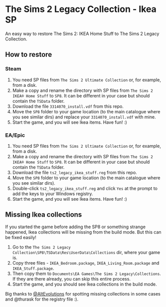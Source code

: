 # The Sims 2 Legacy Collection - Ikea SP
An easy way to restore The Sims 2: IKEA Home Stuff to The Sims 2 Legacy Collection.

## How to restore

### Steam

1. You need SP files from `The Sims 2 Ultimate Collection` or, for example, from a disk.
2. Make a copy and rename the directory with SP files from `The Sims 2 IKEA® Home Stuff` to `SP8`. It can be different in your case but should contain the `TSData` folder.
3. Download the file `3314070_install.vdf` from this repo.
4. Move the `SP8` folder to your game location (to the main catalogue where you see similar dirs) and replace your `3314070_install.vdf` with mine.
5. Start the game, and you will see Ikea items. Have fun! :)

### EA/Epic

1. You need SP files from `The Sims 2 Ultimate Collection` or, for example, from a disk.
2. Make a copy and rename the directory with SP files from `The Sims 2 IKEA® Home Stuff` to `SP8`. It can be different in your case but should contain the `TSData` folder.
3. Download the file `ts2_legacy_ikea_stuff.reg` from this repo.
4. Move the `SP8` folder to your game location (to the main catalogue where you see similar dirs).
5. Double-click `ts2_legacy_ikea_stuff.reg` and click `Yes` at the prompt to add the keys to your Windows registry.
6. Start the game, and you will see Ikea items. Have fun! :)

## Missing Ikea collections
If you started the game before adding the SP8 or something strange happened, Ikea collections will be missing from the build mode. But this can be fixed easily!

1. Go to the `The Sims 2 Legacy Collection\SP8\TSData\Res\UserData\Collections` dir, where your game is.
2. Copy three files - `IKEA_Bedroom.package`, `IKEA_Living_Room.package` and `IKEA_Stuff.package`.
3. Then copy them to `Documents\EA Games\The Sims 2 Legacy\Collections`. If they are there already, you can skip this entire process.
4. Start the game, and you should see Ikea collections in the build mode.

Big thanks to [@AltEvolutions](https://github.com/hiloyt/the-sims-2-legacy-ikea/issues/1) for spotting missing collections in some cases and @thurask for the registry file :).